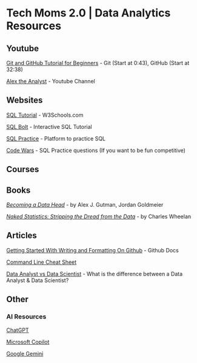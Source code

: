 # Tech Moms 2.0 | Data Analytics Resources

## Youtube
[Git and GitHub Tutorial for Beginners](https://www.youtube.com/watch?v=tRZGeaHPoaw&t=634s) - Git (Start at 0:43), GitHub (Start at 32:38)

[Alex the Analyst](https://www.youtube.com/@AlexTheAnalyst) - Youtube Channel

## Websites
[SQL Tutorial](https://www.w3schools.com/sql/default.asp) - W3Schools.com

[SQL Bolt](https://sqlbolt.com/) - Interactive SQL Tutorial

[SQL Practice](https://www.sql-practice.com/) - Platform to practice SQL

[Code Wars](https://www.codewars.com/kata/search/my-languages?q=&tags=SQL&beta=false&order_by=sort_date%20desc) - SQL Practice questions (If you want to be fun competitive)

## Courses

## Books

*[Becoming a Data Head](https://www.amazon.com/Becoming-Data-Head-Understand-Statistics/dp/1119741742)* - by Alex J. Gutman, Jordan Goldmeier

*[Naked Statistics: Stripping the Dread from the Data](https://www.amazon.com/Naked-Statistics-Stripping-Dread-Data/dp/039334777X)* - by Charles Wheelan

## Articles

[Getting Started With Writing and Formatting On Github](https://docs.github.com/en/get-started/writing-on-github/getting-started-with-writing-and-formatting-on-github/basic-writing-and-formatting-syntax) - Github Docs

[Command Line Cheat Sheet](https://www.git-tower.com/blog/command-line-cheat-sheet/)

[Data Analyst vs Data Scientist](https://www.freecodecamp.org/news/data-analyst-vs-data-scientist-whats-the-difference/) - What is the difference between a Data Analyst & Data Scientist?

## Other
### AI Resources

[ChatGPT](https://chatgpt.com/)

[Microsoft Copilot](https://copilot.microsoft.com/)

[Google Gemini](https://gemini.google.com/app?utm_source=google&utm_medium=cpc&utm_campaign=2024enUS_gemfeb&gad_source=1&gclid=Cj0KCQjwtZK1BhDuARIsAAy2VztUvM4gz2_x7K47fHcD3tlEzrimMrRS_2rx9vOzCm49k6zfibCDnnwaApQCEALw_wcB)


